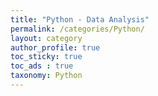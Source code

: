 ```yaml
---
title: "Python - Data Analysis"
permalink: /categories/Python/
layout: category
author_profile: true
toc_sticky: true
toc_ads : true
taxonomy: Python
---
```

